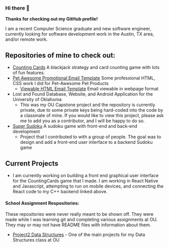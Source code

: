 ### Hi there 👋

**Thanks for checking out my GitHub profile!**

I am a recent Computer Science graduate and new software engineer, currently looking for software development work in the Austin, TX area, and/or remote work.

## Repositories of mine to check out:

- [Counting Cards](https://github.com/gaberull/CountingCards) A blackjack strategy and card counting game with lots of fun features.
- [Pet Awesome Promotional Email Template](https://github.com/gaberull/gaberull.github.io) Some professional HTML, CSS work I did for Pet-Awesome Pet Products
  - [Viewable HTML Email Template](https://gaberull.github.io) Email viewable in webpage format
- Lost and Found Database, Website, and Android Application for the University of Oklahoma
  - This was my OU Capstone project and the repository is currently private, due to some private keys being hard-coded into the code by a classmate of mine. If you would like to view this project, please ask me to add you as a contributor, and I will be happy to do so.
- [Super Sudoku](https://github.com/gaberull/SuperSudoku) A sudoku game with front-end and back-end development
  - Project that I contributed to with a group of people. The goal was to design and add a front-end user interface to a backend Sudoku game
  
## Current Projects
- I am currently working on building a front end graphical user interface for the CountingCards game that I made. I am working in React Native and Javascript, attempting to run on mobile devices, and connecting the React code to my C++ backend linked above.

#### School Assignment Respositories:

These repositories were never really meant to be shown off. They were made while I was learning git and completing various assignments at OU. They may or may not have README files with information about them.

- [Project2 Data Structures](https://github.com/gaberull/DataStructProject2) - One of the main projects for my Data Structures class at OU


<!--
**gaberull/gaberull** is a ✨ _special_ ✨ repository because its `README.md` (this file) appears on your GitHub profile.

Here are some ideas to get you started:

- 🔭 I’m currently working on ...
- 🌱 I’m currently learning ...
- 👯 I’m looking to collaborate on ...
- 🤔 I’m looking for help with ...
- 💬 Ask me about ...
- 📫 How to reach me: ...
- 😄 Pronouns: ...
- ⚡ Fun fact: ...
-->
